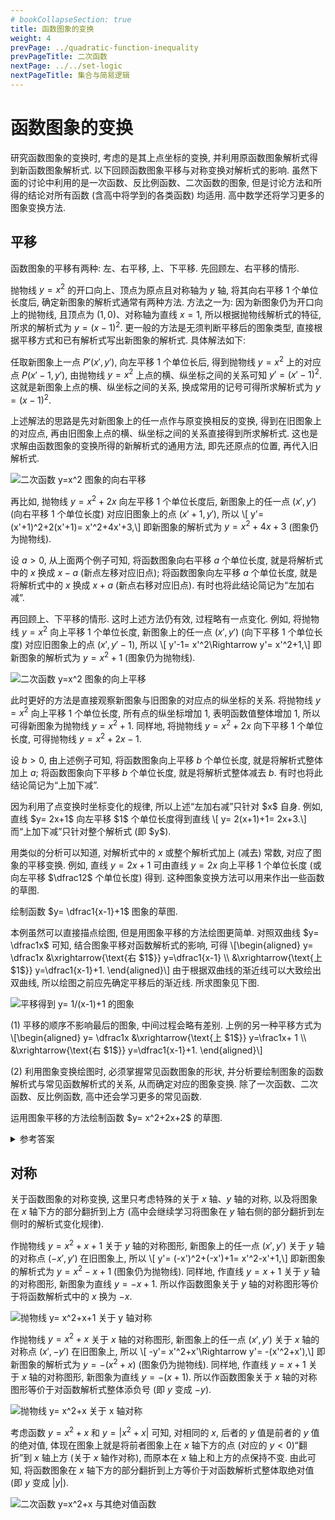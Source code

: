 ```yaml
---
# bookCollapseSection: true
title: 函数图象的变换
weight: 4
prevPage: ../quadratic-function-inequality
prevPageTitle: 二次函数
nextPage: ../../set-logic
nextPageTitle: 集合与简易逻辑
---
```


# 函数图象的变换

研究函数图象的变换时, 考虑的是其上点坐标的变换, 并利用原函数图象解析式得到新函数图象解析式. 以下回顾函数图象平移与对称变换对解析式的影响. 虽然下面的讨论中利用的是一次函数、反比例函数、二次函数的图象, 但是讨论方法和所得的结论对所有函数 (含高中将学到的各类函数) 均适用. 高中数学还将学习更多的图象变换方法.

## 平移

函数图象的平移有两种: 左、右平移, 上、下平移. 先回顾左、右平移的情形.

抛物线 $y=x^2$ 的开口向上、顶点为原点且对称轴为 $y$ 轴, 将其向右平移 $1$ 个单位长度后, 确定新图象的解析式通常有两种方法. 方法之一为: 因为新图象仍为开口向上的抛物线, 且顶点为 $(1,0)$、对称轴为直线 $x=1$, 所以根据抛物线解析式的特征, 所求的解析式为 $y=(x-1)^2$. 更一般的方法是无须判断平移后的图象类型, 直接根据平移方式和已有解析式写出新图象的解析式. 具体解法如下:

任取新图象上一点 $P'(x',y')$, 向左平移 $1$ 个单位长后, 得到抛物线 $y=x^2$ 上的对应点 $P(x'-1,y')$, 由抛物线 $y=x^2$ 上点的横、纵坐标之间的关系可知 $y'= (x'-1)^2$. 这就是新图象上点的横、纵坐标之间的关系, 换成常用的记号可得所求解析式为 $y= (x-1)^2$.

上述解法的思路是先对新图象上的任一点作与原变换相反的变换, 得到在旧图象上的对应点, 再由旧图象上点的横、纵坐标之间的关系直接得到所求解析式. 这也是求解由函数图象的变换所得的新解析式的通用方法, 即先还原点的位置, 再代入旧解析式. 

![二次函数 $y=x^2$ 图象的向右平移](/figs/2022/2022-08/2022-0816-2310.svg)

再比如, 抛物线 $y= x^2+2x$ 向左平移 $1$ 个单位长度后, 新图象上的任一点 $(x',y')$ (向右平移 $1$ 个单位长度) 对应旧图象上的点 $(x'+1,y')$, 所以 \\[
    y'= (x'+1)^2+2(x'+1)= x'^2+4x'+3,\\]
即新图象的解析式为 $y=x^2+4x+3$ (图象仍为抛物线).

设 $a>0$, 从上面两个例子可知, 将函数图象向右平移 $a$ 个单位长度, 就是将解析式中的 $x$ 换成 $x-a$ (新点左移对应旧点); 将函数图象向左平移 $a$ 个单位长度, 就是将解析式中的 $x$ 换成 $x+a$ (新点右移对应旧点). 有时也将此结论简记为“左加右减”.

再回顾上、下平移的情形. 这时上述方法仍有效, 过程略有一点变化. 例如, 将抛物线 $y= x^2$ 向上平移 $1$ 个单位长度, 新图象上的任一点 $(x',y')$ (向下平移 $1$ 个单位长度) 对应旧图象上的点 $(x',y'-1)$, 所以 \\[
    y'-1= x'^2\Rightarrow y'= x'^2+1,\\]
即新图象的解析式为 $y=x^2+1$ (图象仍为抛物线).

![二次函数 $y=x^2$ 图象的向上平移](/figs/2022/2022-08/2022-0817-1900.svg)

此时更好的方法是直接观察新图象与旧图象的对应点的纵坐标的关系. 将抛物线 $y= x^2$ 向上平移 $1$ 个单位长度, 所有点的纵坐标增加 $1$, 表明函数值整体增加 $1$, 所以可得新图象为抛物线 $y=x^2+1$. 同样地, 将抛物线 $y= x^2+2x$ 向下平移 $1$ 个单位长度, 可得抛物线 $y=x^2+2x-1$.

设 $b>0$, 由上述例子可知, 将函数图象向上平移 $b$ 个单位长度, 就是将解析式整体加上 $a$; 将函数图象向下平移 $b$ 个单位长度, 就是将解析式整体减去 $b$. 有时也将此结论简记为“上加下减”.

<myremark>
    <p>因为利用了点变换时坐标变化的规律, 所以上述“左加右减”只针对 $x$ 自身. 例如, 直线 $y= 2x+1$ 向左平移 $1$ 个单位长度得到直线 \[
        y= 2(x+1)+1= 2x+3.\]
    而“上加下减”只针对整个解析式 (即 $y$).</p>
</myremark>

用类似的分析可以知道, 对解析式中的 $x$ 或整个解析式加上 (减去) 常数, 对应了图象的平移变换. 例如, 直线 $y= 2x+1$ 可由直线 $y=2x$ 向上平移 $1$ 个单位长度 (或向左平移 $\dfrac12$ 个单位长度) 得到. 这种图象变换方法可以用来作出一些函数的草图.

<myexample>
    <p>绘制函数 $y= \dfrac1{x-1}+1$ 图象的草图.</p>
</myexample>

<mysolution>
    <p>本例虽然可以直接描点绘图, 但是用图象平移的方法绘图更简单. 对照双曲线 $y= \dfrac1x$ 可知, 结合图象平移对函数解析式的影响, 可得 \[\begin{aligned}
        y= \dfrac1x
        &\xrightarrow{\text{右 $1$}} y=\dfrac1{x-1} \\
        &\xrightarrow{\text{上 $1$}} y=\dfrac1{x-1}+1.
    \end{aligned}\]
    由于根据双曲线的渐近线可以大致绘出双曲线, 所以绘图之前应先确定平移后的渐近线. 所求图象见下图.</p>
    <img alt="平移得到 y= 1/(x-1)+1 的图象" src="/figs/2022/2022-08/2022-0817-1910.svg"></img>
</mysolution>

<myremark>
    <p>(1) 平移的顺序不影响最后的图象, 中间过程会略有差别. 上例的另一种平移方式为 \[\begin{aligned}
        y= \dfrac1x
        &\xrightarrow{\text{上 $1$}} y=\frac1x+ 1 \\
        &\xrightarrow{\text{右 $1$}} y=\dfrac1{x-1}+1.
    \end{aligned}\]</p>
    <p>(2) 利用图象变换绘图时, 必须掌握常见函数图象的形状, 并分析要绘制图象的函数解析式与常见函数解析式的关系, 从而确定对应的图象变换. 除了一次函数、二次函数、反比例函数, 高中还会学习更多的常见函数.</p>
</myremark>

<myexercise>
    <p>运用图象平移的方法绘制函数 $y= x^2+2x+2$ 的草图.</p>
</myexercise>

<details><summary>参考答案</summary>
    <p>利用配方, 解析式可以改写为 $y= (x+1)^2+1$. 将抛物线 $y=x^2$ 向左平移 $1$ 个单位后, 再向上平移 $1$ 个单位长度, 就可以得到所求图象.</p>
</details>

## 对称

关于函数图象的对称变换, 这里只考虑特殊的关于 $x$ 轴、$y$ 轴的对称, 以及将图象在 $x$ 轴下方的部分翻折到上方 (高中会继续学习将图象在 $y$ 轴右侧的部分翻折到左侧时的解析式变化规律).

作抛物线 $y= x^2+x+1$ 关于 $y$ 轴的对称图形, 新图象上的任一点 $(x',y')$ 关于 $y$ 轴的对称点 $(-x',y')$ 在旧图象上, 所以 \\[
    y'= (-x')^2+(-x')+1= x'^2-x'+1,\\]
即新图象的解析式为 $y= x^2-x+1$ (图象仍为抛物线). 同样地, 作直线 $y=x+1$ 关于 $y$ 轴的对称图形, 新图象为直线 $y= -x+1$. 所以作函数图象关于 $y$ 轴的对称图形等价于将函数解析式中的 $x$ 换为 $-x$.

![抛物线 $y= x^2+x+1$ 关于 $y$ 轴对称](/figs/2022/2022-08/2022-0817-2310.svg)

作抛物线 $y= x^2+x$ 关于 $x$ 轴的对称图形, 新图象上的任一点 $(x',y')$ 关于 $x$ 轴的对称点 $(x',-y')$ 在旧图象上, 所以 \\[
    -y'= x'^2+x'\Rightarrow y'= -(x'^2+x'),\\]
即新图象的解析式为 $y= -(x^2+x)$ (图象仍为抛物线). 同样地, 作直线 $y=x+1$ 关于 $x$ 轴的对称图形, 新图象为直线 $y= -(x+1)$. 所以作函数图象关于 $x$ 轴的对称图形等价于对函数解析式整体添负号 (即 $y$ 变成 $-y$).

![抛物线 $y= x^2+x$ 关于 $x$ 轴对称](/figs/2022/2022-08/2022-0817-2320.svg)

考虑函数 $y=x^2+x$ 和 $y= |x^2+x|$ 可知, 对相同的 $x$, 后者的 $y$ 值是前者的 $y$ 值的绝对值, 体现在图象上就是将前者图象上在 $x$ 轴下方的点 (对应的 $y<0$)“翻折”到 $x$ 轴上方 (关于 $x$ 轴作对称), 而原本在 $x$ 轴上和上方的点保持不变. 由此可知, 将函数图象在 $x$ 轴下方的部分翻折到上方等价于对函数解析式整体取绝对值 (即 $y$ 变成 $|y|$).

![二次函数 $y=x^2+x$ 与其绝对值函数](/figs/2021/2021-08/2021-0801-1730.svg)
